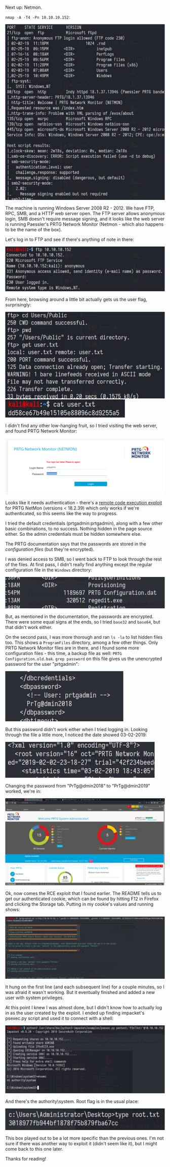Next up: Netmon.

`nmap -A -T4 -Pn 10.10.10.152`:

<img src="/assets/images/htb-netmon/nmap.png">

The machine is running Windows Server 2008 R2 - 2012. We have FTP, RPC, SMB, and a HTTP web server open. The FTP server allows anonymous login, SMB doesn't require message signing, and it looks like the web server is running Paessler's PRTG Network Monitor (Netmon - which also happens to be the name of the box).

Let's log in to FTP and see if there's anything of note in there:

<img src="/assets/images/htb-netmon/ftp_login.png">

From here, browsing around a little bit actually gets us the user flag, surprisingly:

<img src="/assets/images/htb-netmon/user.png">

<img src="/assets/images/htb-netmon/user_flag.png">

I didn't find any other low-hanging fruit, so I tried visiting the web server, and found PRTG Network Monitor:

<img src="/assets/images/htb-netmon/prtg.png">

Looks like it needs authentication - there's a [remote code execution exploit](https://github.com/M4LV0/PRTG-Network-Monitor-RCE) for PRTG NetMon (versions < 18.2.39) which only works if we're authenticated, so this seems like the way to progress.

I tried the default credentials (prtgadmin:prtgadmin), along with a few other basic combinations, to no success. Nothing hidden in the page source either. So the admin credentials must be hidden somewhere else.

The PRTG documentation says that the passwords are stored in the _configuration files_ (but they're encrypted).

I was denied access to SMB, so I went back to FTP to look through the rest of the files. At first pass, I didn't really find anything except the regular configuration file in the `Windows` directory:

<img src="/assets/images/htb-netmon/first_config.png">

But, as mentioned in the documentation, the passwords are encrypted. There were some equal signs at the ends, so I tried `base32` and `base64`, but that didn't work either.

On the second pass, I was more thorough and ran `ls -la` to list hidden files too. This shows a `ProgramFiles` directory, among a few other things. Only PRTG Network Monitor files are in there, and I found some more configuration files - this time, a backup file as well: `PRTG Configuration.old.bak`. `grep password` on this file gives us the unencrypted password for the user "prtgadmin":

<img src="/assets/images/htb-netmon/admin_pass.png">

But this password didn't work either when I tried logging in. Looking through the file a little more, I noticed the date showed 03-02-2019:

<img src="/assets/images/htb-netmon/date.png">

Changing the password from "PrTg@dmin2018" to "PrTg@dmin2019" worked, we're in:

<img src="/assets/images/htb-netmon/success.png">

Ok, now comes the RCE exploit that I found earlier. The README tells us to get our authenticated cookie, which can be found by hitting F12 in Firefox and clicking the Storage tab. Putting in my cookie's values and running shows:

<img src="/assets/images/htb-netmon/exploit.png">

It hung on the first line (and each subsequent line) for a couple minutes, so I was afraid it wasn't working. But it eventually finished and added a new user with system privileges.

At this point I knew I was almost done, but I didn't know how to actually log in as the user created by the exploit. I ended up finding impacket's psexec.py script and used it to connect with a shell:

<img src="/assets/images/htb-netmon/root.png">

And there's the authority\system. Root flag is in the usual place:

<img src="/assets/images/htb-netmon/sys_flag.png">

This box played out to be a lot more specific than the previous ones. I'm not sure if there was another way to exploit it (didn't seem like it), but I might come back to this one later.

Thanks for reading!
